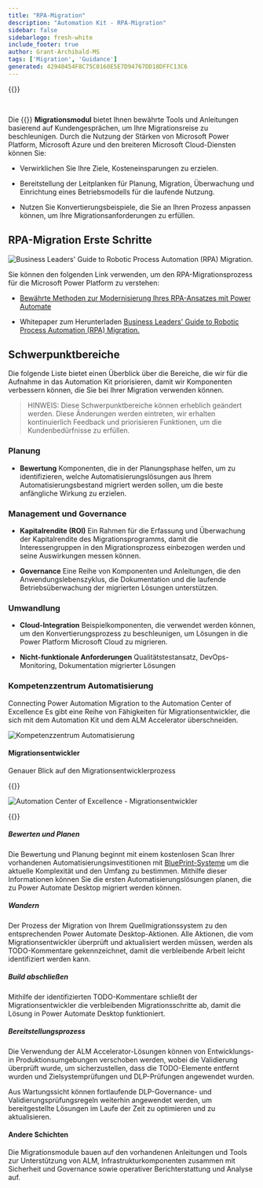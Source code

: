 ```yaml
---
title: "RPA-Migration"
description: "Automation Kit - RPA-Migration"
sidebar: false
sidebarlogo: fresh-white
include_footer: true
author: Grant-Archibald-MS
tags: ['Migration', 'Guidance']
generated: 42940454F8C75C0160E5E7D94767DD18DFFC13C6
---
```


{{<toc>}}

<br/>

Die {{<product-name>}} **Migrationsmodul** bietet Ihnen bewährte Tools und Anleitungen basierend auf Kundengesprächen, um Ihre Migrationsreise zu beschleunigen. Durch die Nutzung der Stärken von Microsoft Power Platform, Microsoft Azure und den breiteren Microsoft Cloud-Diensten können Sie:

- Verwirklichen Sie Ihre Ziele, Kosteneinsparungen zu erzielen.

- Bereitstellung der Leitplanken für Planung, Migration, Überwachung und Einrichtung eines Betriebsmodells für die laufende Nutzung.

- Nutzen Sie Konvertierungsbeispiele, die Sie an Ihren Prozess anpassen können, um Ihre Migrationsanforderungen zu erfüllen.

## RPA-Migration Erste Schritte

![Business Leaders' Guide to Robotic Process Automation (RPA) Migration.](https://msflowblogscdn.azureedge.net/wp-content/uploads/2022/01/RPAWhitepaper_Img-241x300.png)

Sie können den folgenden Link verwenden, um den RPA-Migrationsprozess für die Microsoft Power Platform zu verstehen:

- [Bewährte Methoden zur Modernisierung Ihres RPA-Ansatzes mit Power Automate](https://powerautomate.microsoft.com/blog/proven-methods-to-modernize-your-rpa-approach-with-power-automate/)

- Whitepaper zum Herunterladen [Business Leaders' Guide to Robotic Process Automation (RPA) Migration.](https://aka.ms/PAD/RPAMigrationWhitepaper)

## Schwerpunktbereiche

Die folgende Liste bietet einen Überblick über die Bereiche, die wir für die Aufnahme in das Automation Kit priorisieren, damit wir Komponenten verbessern können, die Sie bei Ihrer Migration verwenden können.

> HINWEIS: Diese Schwerpunktbereiche können erheblich geändert werden. Diese Änderungen werden eintreten, wir erhalten kontinuierlich Feedback und priorisieren Funktionen, um die Kundenbedürfnisse zu erfüllen.

### Planung

- **Bewertung** Komponenten, die in der Planungsphase helfen, um zu identifizieren, welche Automatisierungslösungen aus Ihrem Automatisierungsbestand migriert werden sollen, um die beste anfängliche Wirkung zu erzielen.

### Management und Governance

- **Kapitalrendite (ROI)** Ein Rahmen für die Erfassung und Überwachung der Kapitalrendite des Migrationsprogramms, damit die Interessengruppen in den Migrationsprozess einbezogen werden und seine Auswirkungen messen können.

- **Governance** Eine Reihe von Komponenten und Anleitungen, die den Anwendungslebenszyklus, die Dokumentation und die laufende Betriebsüberwachung der migrierten Lösungen unterstützen.

### Umwandlung

- **Cloud-Integration** Beispielkomponenten, die verwendet werden können, um den Konvertierungsprozess zu beschleunigen, um Lösungen in die Power Platform Microsoft Cloud zu migrieren.

- **Nicht-funktionale Anforderungen** Qualitätstestansatz, DevOps-Monitoring, Dokumentation migrierter Lösungen

### Kompetenzzentrum Automatisierung

Connecting Power Automation Migration to the Automation Center of Excellence Es gibt eine Reihe von Fähigkeiten für Migrationsentwickler, die sich mit dem Automation Kit und dem ALM Accelerator überschneiden.

![Kompetenzzentrum Automatisierung](/images/illustrations/automation-kit-migration.svg)

#### Migrationsentwickler

Genauer Blick auf den Migrationsentwicklerprozess

{{<border>}}

![Automation Center of Excellence - Migrationsentwickler](/images/illustrations/automation-kit-migration-developer.svg)

{{</border>}}

##### Bewerten und Planen

Die Bewertung und Planung beginnt mit einem kostenlosen Scan Ihrer vorhandenen Automatisierungsinvestitionen mit [BluePrint-Systeme](https://www.blueprintsys.com/) um die aktuelle Komplexität und den Umfang zu bestimmen. Mithilfe dieser Informationen können Sie die ersten Automatisierungslösungen planen, die zu Power Automate Desktop migriert werden können.

##### Wandern

Der Prozess der Migration von Ihrem Quellmigrationssystem zu den entsprechenden Power Automate Desktop-Aktionen. Alle Aktionen, die vom Migrationsentwickler überprüft und aktualisiert werden müssen, werden als TODO-Kommentare gekennzeichnet, damit die verbleibende Arbeit leicht identifiziert werden kann.

##### Build abschließen

Mithilfe der identifizierten TODO-Kommentare schließt der Migrationsentwickler die verbleibenden Migrationsschritte ab, damit die Lösung in Power Automate Desktop funktioniert.

##### Bereitstellungsprozess

Die Verwendung der ALM Accelerator-Lösungen können von Entwicklungs- in Produktionsumgebungen verschoben werden, wobei die Validierung überprüft wurde, um sicherzustellen, dass die TODO-Elemente entfernt wurden und Zielsystemprüfungen und DLP-Prüfungen angewendet wurden.

Aus Wartungssicht können fortlaufende DLP-Governance- und Validierungsprüfungsregeln weiterhin angewendet werden, um bereitgestellte Lösungen im Laufe der Zeit zu optimieren und zu aktualisieren.

#### Andere Schichten

Die Migrationsmodule bauen auf den vorhandenen Anleitungen und Tools zur Unterstützung von ALM, Infrastrukturkomponenten zusammen mit Sicherheit und Governance sowie operativer Berichterstattung und Analyse auf.
